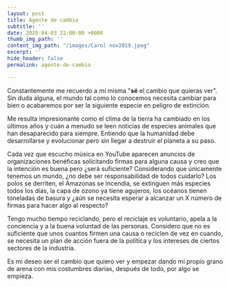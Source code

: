 ```yaml
---
layout: post
title: Agente de cambio
subtitle: ''
date: 2020-04-03 22:00:00 +0000
thumb_img_path: ''
content_img_path: "/images/Carol nov2019.jpeg"
excerpt: ''
hide_header: false
permalink: agente-de-cambio

---
```

Constantemente me recuerdo a mí misma "**sé** el cambio que quieras ver". Sin duda alguna, el mundo tal como lo conocemos necesita cambiar para bien o acabaremos por ser la siguiente especie en peligro de extinción.

Me resulta impresionante como el clima de la tierra ha cambiado en los últimos años y cuán a menudo se leen noticias de especies animales que han desaparecido para siempre. Entiendo que la humanidad debe desarrollarse y evolucionar pero sin llegar a destruir el planeta a su paso.

Cada vez que escucho música en YouTube aparecen anuncios de organizaciones benéficas solicitando firmas para alguna causa y creo que la intención es buena pero ¿será suficiente? Considerando que únicamente tenemos un mundo, ¿no debe ser responsabilidad de todos cuidarlo? Los polos se derriten, el Amazonas se incendia, se extinguen más especies todos los días, la capa de ozono ya tiene agujeros, los océanos tienen toneladas de basura y ¿aún se necesita esperar a alcanzar un X número de firmas para hacer algo al respecto?

Tengo mucho tiempo reciclando, pero el reciclaje es voluntario, apela a la conciencia y a la buena voluntad de las personas. Considero que no es suficiente que unos cuantos firmen una causa o reciclen de vez en cuando, se necesita un plan de acción fuera de la política y los intereses de ciertos sectores de la industria. 

Es mi deseo ser el cambio que quiero ver y empezar dando mi propio grano de arena con mis costumbres diarias, después de todo, por algo se empieza.